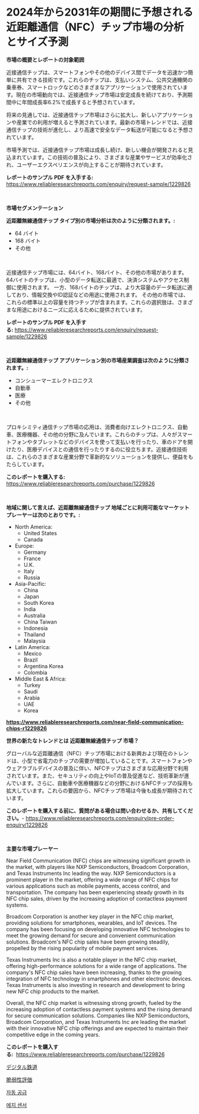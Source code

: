 <p><h1>2024年から2031年の期間に予想される近距離通信（NFC）チップ市場の分析とサイズ予測</h1></p><p><strong>市場の概要とレポートの対象範囲</strong></p>
<p><p>近接通信チップは、スマートフォンやその他のデバイス間でデータを迅速かつ簡単に共有できる技術です。これらのチップは、支払いシステム、公共交通機関の乗車券、スマートロックなどのさまざまなアプリケーションで使用されています。現在の市場動向では、近接通信チップ市場は安定成長を続けており、予測期間中に年間成長率6.2%で成長すると予想されています。</p><p>将来の見通しでは、近接通信チップ市場はさらに拡大し、新しいアプリケーションや産業での利用が増えると予測されています。最新の市場トレンドでは、近接通信チップの技術が進化し、より高速で安全なデータ転送が可能になると予想されています。</p><p>市場予測では、近接通信チップ市場は成長し続け、新しい機会が開発されると見込まれています。この技術の普及により、さまざまな産業やサービスが効率化され、ユーザーエクスペリエンスが向上することが期待されています。</p></p>
<p><strong>レポートのサンプル PDF を入手する:</strong> <a href="https://www.reliableresearchreports.com/enquiry/request-sample/1229826">https://www.reliableresearchreports.com/enquiry/request-sample/1229826</a></p>
<p>&nbsp;</p>
<p><strong>市場セグメンテーション</strong></p>
<p><strong>近距離無線通信チップ タイプ別の市場分析は次のように分類されます。:</strong></p>
<p><ul><li>64 バイト</li><li>168 バイト</li><li>その他</li></ul></p>
<p>&nbsp;</p>
<p><p>近接通信チップ市場には、64バイト、168バイト、その他の市場があります。 64バイトのチップは、小型のデータ転送に最適で、決済システムやアクセス制御に使用されます。 一方、168バイトのチップは、より大容量のデータ転送に適しており、情報交換やID認証などの用途に使用されます。 その他の市場では、これらの標準以上の容量を持つチップが含まれます。これらの選択肢は、さまざまな用途におけるニーズに応えるために提供されています。</p></p>
<p><strong>レポートのサンプル PDF を入手する:</strong>&nbsp;<a href="https://www.reliableresearchreports.com/enquiry/request-sample/1229826">https://www.reliableresearchreports.com/enquiry/request-sample/1229826</a></p>
<p>&nbsp;</p>
<p><strong> 近距離無線通信チップ アプリケーション別の市場産業調査は次のように分類されます。:</strong></p>
<p><ul><li>コンシューマーエレクトロニクス</li><li>自動車</li><li>医療</li><li>その他</li></ul></p>
<p>&nbsp;</p>
<p><p>プロキシミティ通信チップ市場の応用は、消費者向けエレクトロニクス、自動車、医療機器、その他の分野に及んでいます。これらのチップは、人々がスマートフォンやタブレットなどのデバイスを使って支払いを行ったり、車のドアを開けたり、医療デバイスとの通信を行ったりするのに役立ちます。近接通信技術は、これらのさまざまな産業分野で革新的なソリューションを提供し、便益をもたらしています。</p></p>
<p><strong>このレポートを購入する:</strong>&nbsp; <a href="https://www.reliableresearchreports.com/purchase/1229826">https://www.reliableresearchreports.com/purchase/1229826</a></p>
<p>&nbsp;</p>
<p><strong>地域に関して言えば、近距離無線通信チップ 地域ごとに利用可能なマーケットプレーヤーは次のとおりです。:</strong></p>
<p><ul>
    <li>
        North America:
        <ul>
            <li>United States</li>
            <li>Canada</li>
        </ul>
    </li>
    <li>
        Europe:
        <ul>
            <li>Germany</li>
            <li>France</li>
            <li>U.K.</li>
            <li>Italy</li>
            <li>Russia</li>
        </ul>
    </li>
    <li>
        Asia-Pacific:
        <ul>
            <li>China</li>
            <li>Japan</li>
            <li>South Korea</li>
            <li>India</li>
            <li>Australia</li>
            <li>China Taiwan</li>
            <li>Indonesia</li>
            <li>Thailand</li>
            <li>Malaysia</li>
        </ul>
    </li>
    <li>
        Latin America:
        <ul>
            <li>Mexico</li>
            <li>Brazil</li>
            <li>Argentina Korea</li>
            <li>Colombia</li>
        </ul>
    </li>
    <li>
        Middle East & Africa:
        <ul>
            <li>Turkey</li>
            <li>Saudi</li>
            <li>Arabia</li>
            <li>UAE</li>
            <li>Korea</li>
        </ul>
    </li>
    </ul></p>
<p><strong><a href="https://www.reliableresearchreports.com/near-field-communication-chips-r1229826">https://www.reliableresearchreports.com/near-field-communication-chips-r1229826</a></strong>&nbsp;</p>
<p><strong>世界の新たなトレンドとは 近距離無線通信チップ 市場？</strong></p>
<p><p>グローバルな近距離通信（NFC）チップ市場における新興および現在のトレンドは、小型で省電力のチップの需要が増加していることです。スマートフォンやウェアラブルデバイスの普及に伴い、NFCチップはさまざまな応用分野で利用されています。また、セキュリティの向上やIoTの普及促進など、技術革新が進んでいます。さらに、自動車や医療機器などの分野におけるNFCチップの採用も拡大しています。これらの要因から、NFCチップ市場は今後も成長が期待されています。</p></p>
<p><strong>このレポートを購入する前に、質問がある場合は問い合わせるか、共有してください。</strong>- <a href="https://www.reliableresearchreports.com/enquiry/pre-order-enquiry/1229826">https://www.reliableresearchreports.com/enquiry/pre-order-enquiry/1229826</a></p>
<p>&nbsp;</p>
<p><strong>主要な市場プレーヤー</strong></p>
<p><p>Near Field Communication (NFC) chips are witnessing significant growth in the market, with players like NXP Semiconductors, Broadcom Corporation, and Texas Instruments Inc leading the way. NXP Semiconductors is a prominent player in the market, offering a wide range of NFC chips for various applications such as mobile payments, access control, and transportation. The company has been experiencing steady growth in its NFC chip sales, driven by the increasing adoption of contactless payment systems. </p><p>Broadcom Corporation is another key player in the NFC chip market, providing solutions for smartphones, wearables, and IoT devices. The company has been focusing on developing innovative NFC technologies to meet the growing demand for secure and convenient communication solutions. Broadcom's NFC chip sales have been growing steadily, propelled by the rising popularity of mobile payment services.</p><p>Texas Instruments Inc is also a notable player in the NFC chip market, offering high-performance solutions for a wide range of applications. The company's NFC chip sales have been increasing, thanks to the growing integration of NFC technology in smartphones and other electronic devices. Texas Instruments is also investing in research and development to bring new NFC chip products to the market.</p><p>Overall, the NFC chip market is witnessing strong growth, fueled by the increasing adoption of contactless payment systems and the rising demand for secure communication solutions. Companies like NXP Semiconductors, Broadcom Corporation, and Texas Instruments Inc are leading the market with their innovative NFC chip offerings and are expected to maintain their competitive edge in the coming years.</p></p>
<p><strong>このレポートを購入する:</strong>&nbsp;&nbsp;<a href="https://www.reliableresearchreports.com/purchase/1229826">https://www.reliableresearchreports.com/purchase/1229826</a></p>
<p><p><a href="https://medium.com/@nyahmertz1944/%E3%83%87%E3%82%B8%E3%82%BF%E3%83%AB%E9%89%84%E9%81%93%E5%B8%82%E5%A0%B4-%E7%AB%B6%E4%BA%89%E5%88%86%E6%9E%90-%E5%B8%82%E5%A0%B4%E3%83%88%E3%83%AC%E3%83%B3%E3%83%89-%E3%81%8A%E3%82%88%E3%81%B32031%E5%B9%B4%E3%81%BE%E3%81%A7%E3%81%AE%E4%BA%88%E6%B8%AC-fc1073afe8ae">デジタル鉄道</a></p><p><a href="https://medium.com/@edwards13jessica/%E8%84%86%E5%BC%B1%E6%80%A7%E8%A9%95%E4%BE%A1%E5%B8%82%E5%A0%B4%E3%83%AC%E3%83%9D%E3%83%BC%E3%83%88%E3%81%AF-%E3%81%93%E3%81%AE%E5%B8%82%E5%A0%B4%E3%81%AE%E6%9C%80%E6%96%B0%E3%81%AE%E3%83%88%E3%83%AC%E3%83%B3%E3%83%89%E3%81%A8%E6%88%90%E9%95%B7%E6%A9%9F%E4%BC%9A%E3%82%92%E6%98%8E%E3%82%89%E3%81%8B%E3%81%AB%E3%81%97%E3%81%BE%E3%81%99-5ab81bfdbb13">脆弱性評価</a></p><p><a href="https://medium.com/@darrellacocha676/%EC%9E%90%EB%8F%99-%EA%B8%89%EC%97%AC-%EC%8B%9C%EC%9E%A5-%EC%8B%9C%EC%9E%A5-cagr-%EC%8B%9C%EC%9E%A5-%EB%8F%99%ED%96%A5-%EB%B0%8F-%EC%84%B1%EC%9E%A5-%EC%A0%84%EB%9E%B5%EC%97%90-%EB%8C%80%ED%95%9C-%ED%86%B5%EC%B0%B0%EB%A0%A5-fb74805262e1">자동 공급</a></p><p><a href="https://medium.com/@harrymoreno266/%EC%97%90%EC%A7%80-%EC%84%BC%EC%84%9C-%EC%8B%9C%EC%9E%A5-%EB%B6%84%EC%84%9D-%EB%B0%8F-2024%EB%85%84%EB%B6%80%ED%84%B0-2031%EB%85%84%EA%B9%8C%EC%A7%80%EC%9D%98-%EA%B8%B0%EA%B0%84%EC%9D%84-%EB%8C%80%ED%95%9C-%EC%A0%84%EB%A7%9D-8f3c9c6ceab2">에지 센서</a></p></p>